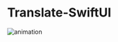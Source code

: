 # Translate-SwiftUI

![animation](https://github.com/vijaywargiya/Translate-SwiftUI/blob/main/Translate.gif)
